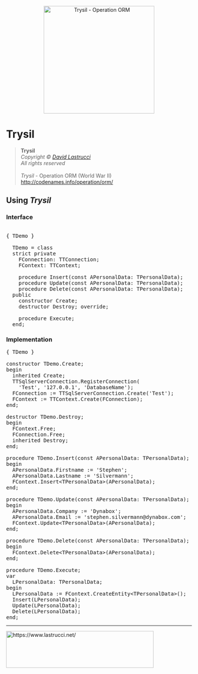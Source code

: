 <p align="center">
  <img width="300" height="292" src="https://github.com/davidlastrucci/Trysil/blob/master/Docs/Trysil.png" title="Trysil - Operation ORM">
</p>

# Trysil
> **Trysil**<br>
> *Copyright © [David Lastrucci](https://www.lastrucci.net/)*<br>
> *All rights reserved*<br>
> <br>
> *Trysil* - Operation ORM (World War II)<br>
> http://codenames.info/operation/orm/

## Using *Trysil*

### Interface
<pre>

{ TDemo }

  TDemo = class
  strict private
    FConnection: TTConnection;
    FContext: TTContext;
    
    procedure Insert(const APersonalData: TPersonalData);
    procedure Update(const APersonalData: TPersonalData);
    procedure Delete(const APersonalData: TPersonalData);
  public
    constructor Create;
    destructor Destroy; override;

    procedure Execute;
  end;
</pre>

### Implementation
<pre>
{ TDemo }

constructor TDemo.Create;
begin
  inherited Create;
  TTSqlServerConnection.RegisterConnection(
    'Test', '127.0.0.1', 'DatabaseName');
  FConnection := TTSqlServerConnection.Create('Test');
  FContext := TTContext.Create(FConnection);
end;

destructor TDemo.Destroy;
begin
  FContext.Free;
  FConnection.Free;
  inherited Destroy;
end;

procedure TDemo.Insert(const APersonalData: TPersonalData);
begin
  APersonalData.Firstname := 'Stephen';
  APersonalData.Lastname := 'Silvermann';
  FContext.Insert&lt;TPersonalData&gt;(APersonalData);
end;

procedure TDemo.Update(const APersonalData: TPersonalData);
begin
  APersonalData.Company := 'Dynabox';
  APersonalData.Email := 'stephen.silvermann@dynabox.com';
  FContext.Update&lt;TPersonalData&gt;(APersonalData);
end;

procedure TDemo.Delete(const APersonalData: TPersonalData);
begin
  FContext.Delete&lt;TPersonalData&gt;(APersonalData);
end;

procedure TDemo.Execute;
var
  LPersonalData: TPersonalData;
begin
  LPersonalData := FContext.CreateEntity&lt;TPersonalData&gt;();
  Insert(LPersonalData);
  Update(LPersonalData);
  Delete(LPersonalData);
end;
</pre>

---
<p>
  <a href="https://www.lastrucci.net/">
    <img width="400" height="100" src="https://www.lastrucci.net/images/badge.small.png" title="https://www.lastrucci.net/">
  </a>
</p>
